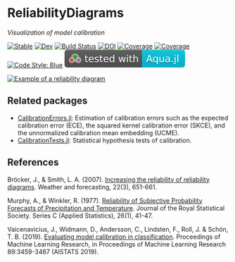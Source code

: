 # ReliabilityDiagrams

*Visualization of model calibration*

[![Stable](https://img.shields.io/badge/docs-stable-blue.svg)](https://devmotion.github.io/ReliabilityDiagrams.jl/stable)
[![Dev](https://img.shields.io/badge/docs-dev-blue.svg)](https://devmotion.github.io/ReliabilityDiagrams.jl/dev)
[![Build Status](https://github.com/devmotion/ReliabilityDiagrams.jl/workflows/CI/badge.svg?branch=main)](https://github.com/devmotion/ReliabilityDiagrams.jl/actions/workflows/CI.yml?query=branch%3Amain)
[![DOI](https://zenodo.org/badge/359381120.svg)](https://zenodo.org/badge/latestdoi/359381120)
[![Coverage](https://codecov.io/gh/devmotion/ReliabilityDiagrams.jl/branch/main/graph/badge.svg)](https://codecov.io/gh/devmotion/ReliabilityDiagrams.jl)
[![Coverage](https://coveralls.io/repos/github/devmotion/ReliabilityDiagrams.jl/badge.svg?branch=main)](https://coveralls.io/github/devmotion/ReliabilityDiagrams.jl?branch=main)
[![Code Style: Blue](https://img.shields.io/badge/code%20style-blue-4495d1.svg)](https://github.com/invenia/BlueStyle)
[![Aqua QA](https://raw.githubusercontent.com/JuliaTesting/Aqua.jl/master/badge.svg)](https://github.com/JuliaTesting/Aqua.jl)

[![Example of a reliability diagram](https://devmotion.github.io/ReliabilityDiagrams.jl/dev/reliability_example.svg)](https://devmotion.github.io/ReliabilityDiagrams.jl/dev)

## Related packages

- [CalibrationErrors.jl](https://github.com/devmotion/CalibrationErrors.jl): Estimation of calibration errors such as the expected calibration error (ECE), the squared kernel calibration error (SKCE), and the unnormalized calibration mean embedding (UCME).
- [CalibrationTests.jl](https://github.com/devmotion/CalibrationTests.jl): Statistical hypothesis tests of calibration.

## References

Bröcker, J., & Smith, L. A. (2007). [Increasing the reliability of reliability diagrams](https://doi.org/10.1175/WAF993.1). Weather and forecasting, 22(3), 651-661.

Murphy, A., & Winkler, R. (1977). [Reliability of Subjective Probability Forecasts of Precipitation and Temperature](https://doi.org/10.2307/2346866). Journal of the Royal Statistical Society. Series C (Applied Statistics), 26(1), 41-47.

Vaicenavicius, J., Widmann, D., Andersson, C., Lindsten, F., Roll, J. & Schön, T. B. (2019). [Evaluating model calibration in classification](http://proceedings.mlr.press/v89/vaicenavicius19a.html). Proceedings of Machine Learning Research, in Proceedings of Machine Learning Research 89:3459-3467 (AISTATS 2019).
